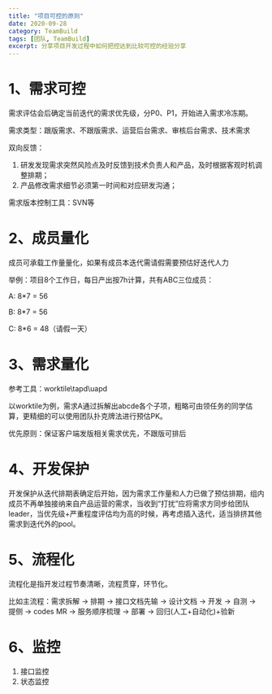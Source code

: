 ```yaml
---
title: "项目可控的原则"
date: 2020-09-28
category: TeamBuild
tags: [团队, TeamBuild]
excerpt: 分享项目开发过程中如何把控达到比较可控的经验分享
---
```


# 1、需求可控

需求评估会后确定当前迭代的需求优先级，分P0、P1，开始进入需求冷冻期。

需求类型：跟版需求、不跟版需求、运营后台需求、审核后台需求、技术需求

双向反馈：
1. 研发发现需求突然风险点及时反馈到技术负责人和产品，及时根据客观时机调整排期；
2. 产品修改需求细节必须第一时间和对应研发沟通；

需求版本控制工具：SVN等

# 2、成员量化

成员可承载工作量量化，如果有成员本迭代需请假需要预估好迭代人力

举例：项目8个工作日，每日产出按7h计算，共有ABC三位成员：

A: 8*7 = 56 

B: 8*7 = 56 

C: 8*6 = 48（请假一天）

# 3、需求量化
参考工具：worktile\tapd\uapd

以worktile为例，需求A通过拆解出abcde各个子项，粗略可由领任务的同学估算，更精细的可以使用团队扑克牌法进行预估PK。

优先原则：保证客户端发版相关需求优先，不跟版可排后

# 4、开发保护

开发保护从迭代排期表确定后开始，因为需求工作量和人力已做了预估排期，组内成员不再单独接纳来自产品运营的需求，当收到“打扰”应将需求方同步给团队leader，当优先级+严重程度评估均为高的时候，再考虑插入迭代，适当排挤其他需求到迭代外的pool。

# 5、流程化

流程化是指开发过程节奏清晰，流程贯穿，环节化。

比如主流程：需求拆解 -> 排期 -> 接口文档先输 -> 设计文档 -> 开发 -> 自测 -> 提侧 -> codes MR -> 服务顺序梳理 -> 部署 -> 回归(人工+自动化)+验新

# 6、监控
1. 接口监控
2. 状态监控




